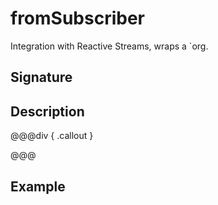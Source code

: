 # fromSubscriber

Integration with Reactive Streams, wraps a `org.

## Signature

## Description



@@@div { .callout }

@@@

## Example

